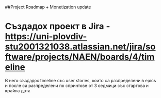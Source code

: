 ##Project Roadmap + Monetization update

# Създадох проект в Jira - https://uni-plovdiv-stu2001321038.atlassian.net/jira/software/projects/NAEN/boards/4/timeline
В него създадох timeline със user stories, които са разпределени в epics и после са разпределени по спринтове от 3 седмици със стартова и крайна дата
